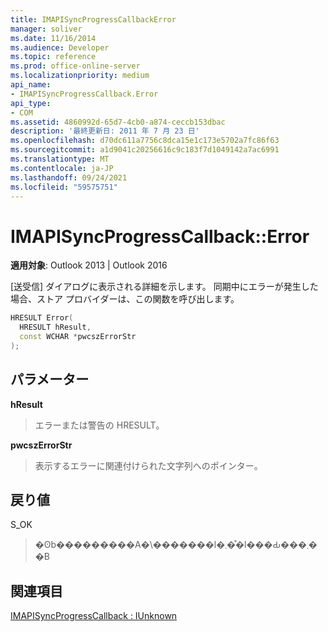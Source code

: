 ```yaml
---
title: IMAPISyncProgressCallbackError
manager: soliver
ms.date: 11/16/2014
ms.audience: Developer
ms.topic: reference
ms.prod: office-online-server
ms.localizationpriority: medium
api_name:
- IMAPISyncProgressCallback.Error
api_type:
- COM
ms.assetid: 4860992d-65d7-4cb0-a874-ceccb153dbac
description: '最終更新日: 2011 年 7 月 23 日'
ms.openlocfilehash: d70dc611a7756c8dca15e1c173e5702a7fc86f63
ms.sourcegitcommit: a1d9041c20256616c9c183f7d1049142a7ac6991
ms.translationtype: MT
ms.contentlocale: ja-JP
ms.lasthandoff: 09/24/2021
ms.locfileid: "59575751"
---
```

# <a name="imapisyncprogresscallbackerror"></a>IMAPISyncProgressCallback::Error

  
  
**適用対象**: Outlook 2013 | Outlook 2016 
  
[送受信] ダイアログに表示される詳細を示します。 同期中にエラーが発生した場合、ストア プロバイダーは、この関数を呼び出します。
  
```cpp
HRESULT Error(
  HRESULT hResult,
  const WCHAR *pwcszErrorStr
);
```

## <a name="parameters"></a>パラメーター

 **hResult**
  
> エラーまたは警告の HRESULT。
    
 **pwcszErrorStr**
  
> 表示するエラーに関連付けられた文字列へのポインター。
    
## <a name="return-value"></a>戻り値

S_OK 
  
> �ʘb���������A�\�������l�܂��͒l���Ԃ���܂��B
    
## <a name="see-also"></a>関連項目



[IMAPISyncProgressCallback : IUnknown](imapisyncprogresscallbackiunknown.md)


